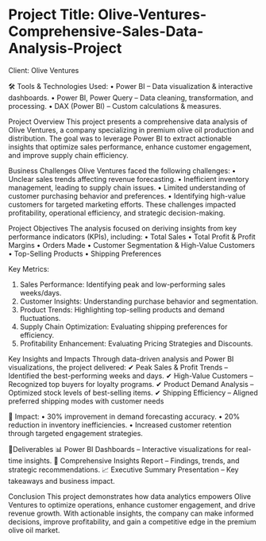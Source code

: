  # Project Title: Olive-Ventures-Comprehensive-Sales-Data-Analysis-Project
Client: Olive Ventures

🛠️ Tools & Technologies Used:
•	Power BI – Data visualization & interactive dashboards.
•	Power BI, Power Query – Data cleaning, transformation, and processing.
•	DAX (Power BI) – Custom calculations & measures.

Project Overview
This project presents a comprehensive data analysis of Olive Ventures, a company specializing in premium olive oil production and distribution. The goal was to leverage Power BI to extract actionable insights that optimize sales performance, enhance customer engagement, and improve supply chain efficiency.

Business Challenges
Olive Ventures faced the following challenges:
•	Unclear sales trends affecting revenue forecasting.
•	Inefficient inventory management, leading to supply chain issues.
•	Limited understanding of customer purchasing behavior and preferences.
•	Identifying high-value customers for targeted marketing efforts.
These challenges impacted profitability, operational efficiency, and strategic decision-making.

Project Objectives
The analysis focused on deriving insights from key performance indicators (KPIs), including:
•	Total Sales
•	Total Profit & Profit Margins
•	Orders Made
•	Customer Segmentation & High-Value Customers
•	Top-Selling Products
•	Shipping Preferences


Key Metrics:
1.	Sales Performance: Identifying peak and low-performing sales weeks/days.
2.	Customer Insights: Understanding purchase behavior and segmentation.
3.	Product Trends: Highlighting top-selling products and demand fluctuations.
4.	Supply Chain Optimization: Evaluating shipping preferences for efficiency.
5.	Profitability Enhancement: Evaluating Pricing Strategies and Discounts.

Key Insights and Impacts
Through data-driven analysis and Power BI visualizations, the project delivered:
✔ Peak Sales & Profit Trends – Identified the best-performing weeks and days.
✔ High-Value Customers – Recognized top buyers for loyalty programs.
✔ Product Demand Analysis – Optimized stock levels of best-selling items.
✔ Shipping Efficiency – Aligned preferred shipping modes with customer needs

🚀 Impact:
•	30% improvement in demand forecasting accuracy.
•	20% reduction in inventory inefficiencies.
•	Increased customer retention through targeted engagement strategies.

🚀Deliverables
📊 Power BI Dashboards – Interactive visualizations for real-time insights.
📄 Comprehensive Insights Report – Findings, trends, and strategic recommendations.
📈 Executive Summary Presentation – Key takeaways and business impact.

Conclusion
This project demonstrates how data analytics empowers Olive Ventures to optimize operations, enhance customer engagement, and drive revenue growth. With actionable insights, the company can make informed decisions, improve profitability, and gain a competitive edge in the premium olive oil market.


